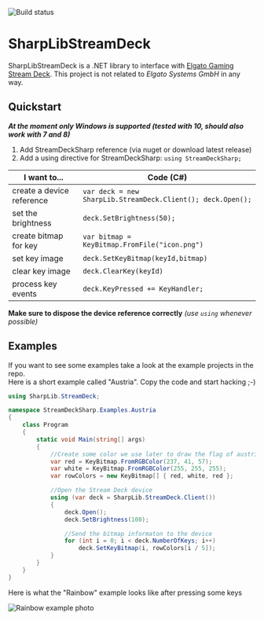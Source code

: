 ![Build status](https://slions.visualstudio.com/_apis/public/build/definitions/ad16bbd0-a884-4787-8e3a-85daf30cca16/7/badge)

# SharpLibStreamDeck

SharpLibStreamDeck is a .NET library to interface with [Elgato Gaming Stream Deck].
This project is not related to _Elgato Systems GmbH_ in any way.

## Quickstart
***At the moment only Windows is supported (tested with 10, should also work with 7 and 8)***
1. Add StreamDeckSharp reference (via nuget or download latest release)
2. Add a using directive for StreamDeckSharp: `using StreamDeckSharp;`

I want to...              | Code (C#)
------------------------- | ---------------------------------------------------------
create a device reference | `var deck = new SharpLib.StreamDeck.Client(); deck.Open();`  
set the brightness        | `deck.SetBrightness(50);`
create bitmap for key     | `var bitmap = KeyBitmap.FromFile("icon.png")`
set key image             | `deck.SetKeyBitmap(keyId,bitmap)`
clear key image           | `deck.ClearKey(keyId)`
process key events        | `deck.KeyPressed += KeyHandler;`

**Make sure to dispose the device reference correctly** _(use `using` whenever possible)_

## Examples
If you want to see some examples take a look at the example projects in the repo.  
Here is a short example called "Austria". Copy the code and start hacking ;-)

```C#
using SharpLib.StreamDeck;

namespace StreamDeckSharp.Examples.Austria
{
    class Program
    {
        static void Main(string[] args)
        {
            //Create some color we use later to draw the flag of austria
            var red = KeyBitmap.FromRGBColor(237, 41, 57);
            var white = KeyBitmap.FromRGBColor(255, 255, 255);
            var rowColors = new KeyBitmap[] { red, white, red };

            //Open the Stream Deck device
            using (var deck = SharpLib.StreamDeck.Client())
            {
                deck.Open();
                deck.SetBrightness(100);

                //Send the bitmap informaton to the device
                for (int i = 0; i < deck.NumberOfKeys; i++)
                    deck.SetKeyBitmap(i, rowColors[i / 5]);
            }
        }
    }
}
```

Here is what the "Rainbow" example looks like after pressing some keys

![Rainbow example photo](doc/images/rainbow_example.png?raw=true "Rainbow demo after pressing some keys")


[Elgato Gaming Stream Deck]: https://www.elgato.com/de/gaming/stream-deck